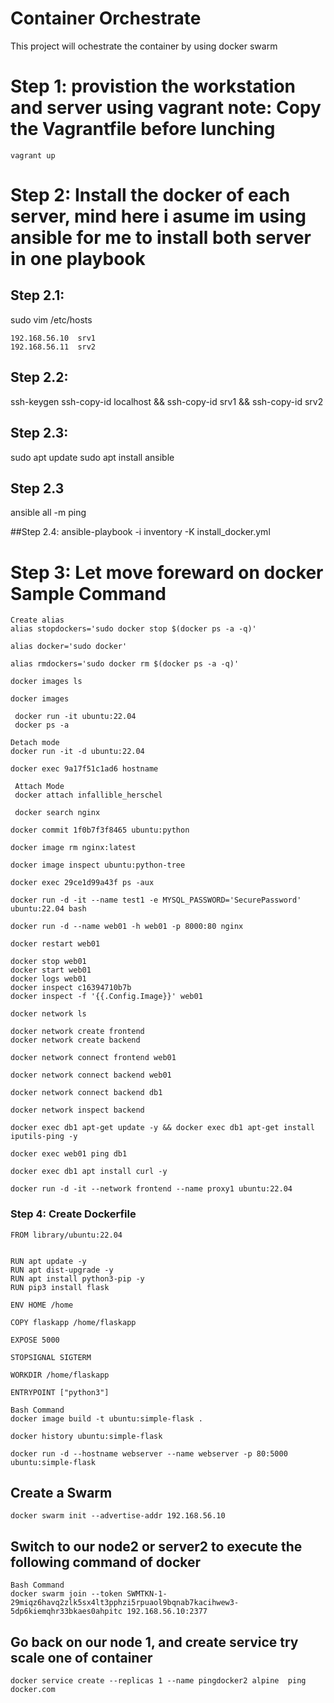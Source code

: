 # Container Orchestrate
This project will ochestrate the container by using docker swarm


# Step 1: provistion the workstation and server using vagrant note: Copy the Vagrantfile before lunching
```
vagrant up
```

# Step 2: Install the docker of each server, mind here i asume im using ansible for me to install both server in one playbook

## Step 2.1: 

sudo vim /etc/hosts

    192.168.56.10  srv1
    192.168.56.11  srv2

## Step 2.2:

ssh-keygen
ssh-copy-id localhost && ssh-copy-id srv1 && ssh-copy-id srv2

## Step 2.3:
sudo apt update
sudo apt install ansible

## Step 2.3
ansible all -m ping


##Step 2.4: 
ansible-playbook -i inventory -K install_docker.yml


# Step 3: Let move foreward on docker Sample Command
```
Create alias
alias stopdockers='sudo docker stop $(docker ps -a -q)'

alias docker='sudo docker'

alias rmdockers='sudo docker rm $(docker ps -a -q)'
```

```
docker images ls
```

```
docker images
```

```
 docker run -it ubuntu:22.04
 docker ps -a
```

```
Detach mode
docker run -it -d ubuntu:22.04
```

```
docker exec 9a17f51c1ad6 hostname
```
```
 Attach Mode
 docker attach infallible_herschel
``` 
 
``` 
 docker search nginx
``` 
 
 ```
 docker commit 1f0b7f3f8465 ubuntu:python
 ```
 
```
docker image rm nginx:latest
``` 

```
docker image inspect ubuntu:python-tree
``` 

``` 
docker exec 29ce1d99a43f ps -aux
```

```
docker run -d -it --name test1 -e MYSQL_PASSWORD='SecurePassword' ubuntu:22.04 bash
```

```
docker run -d --name web01 -h web01 -p 8000:80 nginx
```

```
docker restart web01
```

```
docker stop web01
docker start web01
docker logs web01
docker inspect c16394710b7b
docker inspect -f '{{.Config.Image}}' web01
```
```
docker network ls
```

```
docker network create frontend
docker network create backend
```
```
docker network connect frontend web01
```

```
docker network connect backend web01
```

```
docker network connect backend db1
```

```
docker network inspect backend
```

```
docker exec db1 apt-get update -y && docker exec db1 apt-get install iputils-ping -y
```
```
docker exec web01 ping db1
```

```
docker exec db1 apt install curl -y
```

```
docker run -d -it --network frontend --name proxy1 ubuntu:22.04
```

### Step 4: Create Dockerfile
```
FROM library/ubuntu:22.04


RUN apt update -y
RUN apt dist-upgrade -y
RUN apt install python3-pip -y
RUN pip3 install flask

ENV HOME /home

COPY flaskapp /home/flaskapp

EXPOSE 5000

STOPSIGNAL SIGTERM

WORKDIR /home/flaskapp

ENTRYPOINT ["python3"]

```


```
Bash Command
docker image build -t ubuntu:simple-flask .
```

```
docker history ubuntu:simple-flask
```

```
docker run -d --hostname webserver --name webserver -p 80:5000 ubuntu:simple-flask
```

## Create a Swarm
```
docker swarm init --advertise-addr 192.168.56.10
```

## Switch to our node2 or server2 to execute the following command of docker

```
Bash Command
docker swarm join --token SWMTKN-1-29miqz6havq2zlk5sx4lt3pphzi5rpuaol9bqnab7kacihwew3-5dp6kiemqhr33bkaes0ahpitc 192.168.56.10:2377
```


 
## Go back on our node 1, and create service try scale one of container
```
docker service create --replicas 1 --name pingdocker2 alpine  ping docker.com
```
